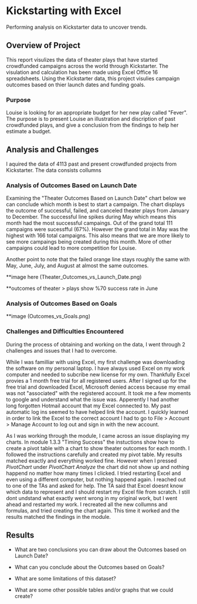 
# Kickstarting with Excel
Performing analysis on Kickstarter data to uncover trends.

## Overview of Project
This report visulizes the data of theater plays that have started crowdfunded campaigns across the world through Kickstarter. The visulation and calculation has been made using Excel Office 16 spreadsheets. Using the Kickstarter data, this project visulies campaign outcomes based on thier launch dates and funding goals. 

### Purpose
Louise is looking for an appropriate budget for her new play called "Fever". The purpose is to present Louise an illustration and discription of past crowdfunded plays, and give a conclusion from the findings to help her estimate a budget. 

## Analysis and Challenges


I aquired the data of 4113 past and present crowdfunded projects from Kickstarter. The data consists collumns     




### Analysis of Outcomes Based on Launch Date

Examining the "Theater Outcomes Based on Launch Date" chart below we can conclude which month is best to start a campaign. The chart displays the outcome of successful, failed, and canceled theater plays from January to December. The successful line spikes during May which means this month had the most successful campaings. Out of the grand total 111 campaigns were sucessfful (67%). However the grand total in May was the highest with 166 total campaigns. This also means that we are more likely to see more campaings being created during this month. More of other campaigns could lead to more competition for Louise. 

Another point to note that the failed orange line stays roughly the same with May, June, July, and August at almost the same outcomes. 

**image here (Theater_Outcomes_vs_Launch_Date.png)

**outcomes of theater > plays show %70 success rate in June


### Analysis of Outcomes Based on Goals


**image (Outcomes_vs_Goals.png)


### Challenges and Difficulties Encountered

During the process of obtaining and working on the data, I went through 2 challenges and issues that I had to overcome. 

While I was familliar with using Excel, my first challenge was downloading the software on my personal laptop. I have always used Excel on my work computer and needed to subcribe new license for my own. Thankfully Excel provies a 1 month free trial for all registered users. After I signed up for the free trial and downloaded Excel, Microsoft denied access because my email was not "associated" with the registered account. It took me a few moments to google and understand what the issue was. Apperently I had another long forgotten Hotmail account that my Excel connected to. My past automatic log ins seemed to have helped link the account. I quickly learned in order to link the Excel to the correct account I had to go to File > Account > Manage Account to log out and sign in with the new account.

As I was working through the module, I came across an issue displaying my charts. In module 1.3.3 "Timing Success" the instuctions show how to create a pivot table with a chart to show theater outcomes for each month. I followed the instructions carefully and created my pivot table. My results matched exactly and everything worked fine. However when I pressed _PivotChart_ under _PivotChart Analyze_ the chart did not show up and nothing happend no matter how many times I clicked. I tried restarting Excel and even using a different computer, but nothing happend again. I reached out to one of the TAs and asked for help. The TA said that Excel doesnt know which data to represent and I should restart my Excel file from scratch. I still dont undstand what exactly went wrong in my original work, but I went ahead and restarted my work. I recreated all the new collumns and formulas, and tried creating the chart again. This time it worked and the results matched the findings in the module.  



## Results

- What are two conclusions you can draw about the Outcomes based on Launch Date?

- What can you conclude about the Outcomes based on Goals?

- What are some limitations of this dataset?

- What are some other possible tables and/or graphs that we could create?
